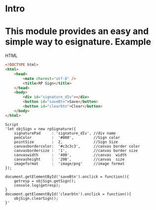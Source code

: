 Intro
=======
This module provides an easy and simple way to esignature.
Example
=======

HTML
```html
<!DOCTYPE html>
<html>
    <head>
        <mate charest="utf-8" />
        <title>RP Sign</title>
    </head>
    <body>
        <div id="signature_dIv"></div>
		<button id="saveBtn">Save</button>
		<button id="clearbtn">Clear</button>
    </body>
</html>
```

	Script
	'let objSign = new rpSignature({
		signaturePad 	 : 'signature_dIv', //div name
		penColor	 	 :  '#000',         //Sign color
		pointSize		 :  2,				//Sign Size
		canvasbordercolor: 	'#c3c3c3',		//canvas border color
		canvasbordersize : 	'1',			//canvas border size
		canvaswidth 	 : 	'400',			//canvas  width
		canvasheight	 : 	'200',			//canvas  size
		imageformat      :	'image/png'		//image format
	});

	document.getElementById('saveBtn').onclick = function(){
		getresp = objSign.getSign();
		console.log(getresp);
	}
	document.getElementById('clearbtn').onclick = function(){
		objSign.clearSign();
	}'
